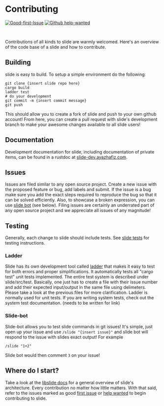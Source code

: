 # Contributing 
[![Good-first-Issue](https://img.shields.io/github/issues/yslide/slide/good%20first%20issue?style=flat-square)](https://github.com/yslide/slide/issues?q=is%3Aopen+is%3Aissue+label%3A%22good+first+issue%22) [![Github help-wanted](https://img.shields.io/github/issues/yslide/slide/help%20wanted?style=flat-square)](https://github.com/yslide/slide/issues?q=is%3Aissue+is%3Aopen+label%3A%22help+wanted%22)

<br/>

Contributions of all kinds to slide are warmly welcomed. Here's an overview of the code base of a slide and how
to contribute.

## Building
slide is easy to build. To setup a simple environment do the following:

```
git clone {insert slide repo here}
cargo build
ladder test
# do your development
git commit -m {insert commit message}
git push 
```

This should allow you to create a fork of slide and push to your own github account! From here, you
can create a pull request with slide's development branch to make your awesome changes available to
all slide users!

## Documentation

Development documentation for slide, including documentation of private items, can be found in a
rustdoc at [slide-dev.ayazhafiz.com](https://slide-dev.ayazhafiz.com/libslide).

## Issues
Issues are filed similar to any open source project. Create a new issue with the proposed
feature or bug, add labels and submit. If the issue is a bug make sure you add the exact steps
required to reproduce the bug so that it can be solved efficiently. Also, to showcase a broken
expression, you can use [slide bot](#slide-bot) (see below). Filing issues are certainly an underrated part of any open source project and we appreciate all issues of any magnitude!

## Testing 
Generally, each change to slide should include tests. See [slide tests](./slide/src/test/README.md) for testing instructions.
### Ladder
Slide has its own development tool called [ladder](slide/src/test) that makes it easy to test for both errors and proper simplifications. It automatically
tests all "cargo test" unit tests implemented. The entire test system is described under slide/src/test. Basically, one just
has to create a file with their issue number and add their expected input/output in the same file using delimeters. Please 
take a look at the previous files for more clarification. Ladder is normally used for unit tests. If
you are writing system tests, check out the system test documentation. (needs to be written for
link)

### Slide-bot
Slide-bot allows you to test slide commands in git issues! It's simple, just open up your issue and
use `/slide "{insert issue}"` and slide bot will respond to the issue with slides exact output!
For example
```
/slide "1+2" 
```
Slide bot would then comment `3` on your issue!

## Where do I start?

Take a look at the [libslide docs](https://slide-dev.ayazhafiz.com/libslide) for a general overview
of slide's architecture.
Every contribution no matter how little matters. With that said, refer to the issues marked as good
[first issue](https://github.com/yslide/slide/issues?q=is%3Aopen+is%3Aissue+label%3A%22good+first+issue%22) or 
[help wanted](https://github.com/yslide/slide/issues?q=is%3Aissue+is%3Aopen+label%3A%22help+wanted%2)
to begin contributing to slide.
